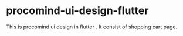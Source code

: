 # procomind-ui-design-flutter
This is procomind ui design in flutter . It consist of shopping cart page.
